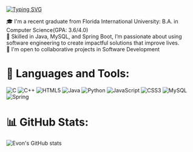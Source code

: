 [![Typing SVG](https://readme-typing-svg.demolab.com/?font=Fira+Code&amp;size=40&amp;duration=3500&amp;pause=1000&amp;color=white&amp;center=true&amp;vCenter=true&amp;random=false&amp;width=500&amp;lines=Hi!%F0%9F%91%8B;I'm+Evon+Troy)](https://git.io/typing-svg)

🎓 I'm a recent graduate from Florida International University: B.A. in Computer Science(GPA: 3.6/4.0)<br/>
🌱 Skilled in Java, MySQL, and Spring Boot, I’m passionate about using software engineering to create impactful solutions that improve lives.<br/>
👯 I'm open to collaborative projects in Software Development<br/>

# 🧰 Languages and Tools:
![C](https://img.shields.io/badge/c-%2300599C.svg?style=for-the-badge&logo=c&logoColor=white) ![C++](https://img.shields.io/badge/c++-%2300599C.svg?style=for-the-badge&logo=c%2B%2B&logoColor=white) ![HTML5](https://img.shields.io/badge/html5-%23E34F26.svg?style=for-the-badge&logo=html5&logoColor=white) ![Java](https://img.shields.io/badge/java-%23ED8B00.svg?style=for-the-badge&logo=openjdk&logoColor=white) ![Python](https://img.shields.io/badge/python-3670A0?style=for-the-badge&logo=python&logoColor=ffdd54) ![JavaScript](https://img.shields.io/badge/javascript-%23323330.svg?style=for-the-badge&logo=javascript&logoColor=%23F7DF1E) ![CSS3](https://img.shields.io/badge/css3-%231572B6.svg?style=for-the-badge&logo=css3&logoColor=white) ![MySQL](https://img.shields.io/badge/mysql-%2300000f.svg?style=for-the-badge&logo=mysql&logoColor=white) ![Spring](https://img.shields.io/badge/spring-%236DB33F.svg?style=for-the-badge&logo=spring&logoColor=white)


# 📊 GitHub Stats:
<!--GitHub stats -->
![Evon's GitHub stats](https://github-readme-stats.vercel.app/api?username=evon-troy-codes&show_icons=true&theme=transparent)



